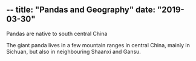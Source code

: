 --
title: "Pandas and Geography"
date: "2019-03-30"
--

Pandas are native to south central China

The giant panda lives in a few mountain ranges in central China, mainly in Sichuan, but also in neighbouring Shaanxi and Gansu.


